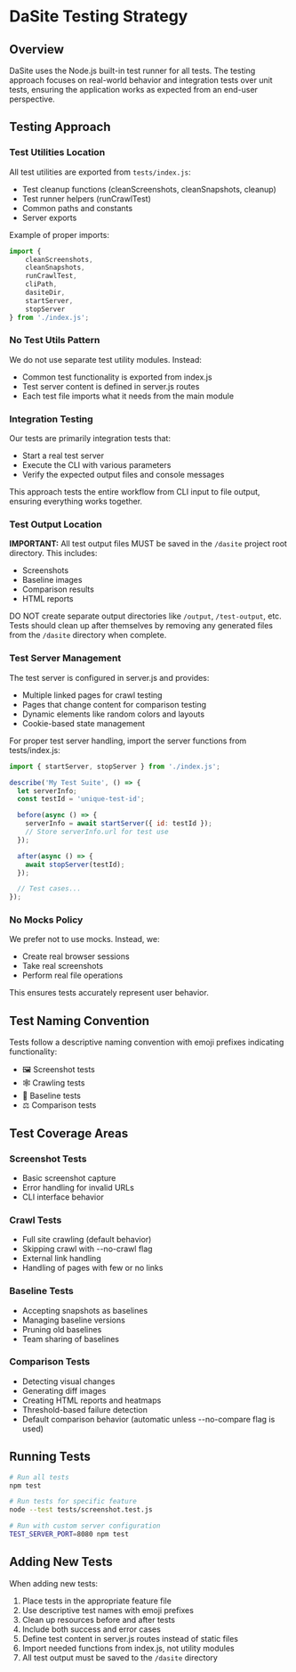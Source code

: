 # DaSite Testing Strategy

## Overview

DaSite uses the Node.js built-in test runner for all tests. The testing approach focuses on real-world behavior and integration tests over unit tests, ensuring the application works as expected from an end-user perspective.

## Testing Approach

### Test Utilities Location

All test utilities are exported from `tests/index.js`:

- Test cleanup functions (cleanScreenshots, cleanSnapshots, cleanup)
- Test runner helpers (runCrawlTest)
- Common paths and constants
- Server exports

Example of proper imports:

```javascript
import {
    cleanScreenshots,
    cleanSnapshots,
    runCrawlTest,
    cliPath,
    dasiteDir,
    startServer,
    stopServer
} from './index.js';
```

### No Test Utils Pattern

We do not use separate test utility modules. Instead:

- Common test functionality is exported from index.js
- Test server content is defined in server.js routes
- Each test file imports what it needs from the main module

### Integration Testing

Our tests are primarily integration tests that:

- Start a real test server
- Execute the CLI with various parameters
- Verify the expected output files and console messages

This approach tests the entire workflow from CLI input to file output, ensuring everything works together.

### Test Output Location

**IMPORTANT:** All test output files MUST be saved in the `/dasite` project root directory. This includes:

- Screenshots
- Baseline images
- Comparison results
- HTML reports

DO NOT create separate output directories like `/output`, `/test-output`, etc. Tests should clean up after themselves by removing any generated files from the `/dasite` directory when complete.

### Test Server Management

The test server is configured in server.js and provides:

- Multiple linked pages for crawl testing
- Pages that change content for comparison testing
- Dynamic elements like random colors and layouts
- Cookie-based state management

For proper test server handling, import the server functions from tests/index.js:

```javascript
import { startServer, stopServer } from './index.js';

describe('My Test Suite', () => {
  let serverInfo;
  const testId = 'unique-test-id';

  before(async () => {
    serverInfo = await startServer({ id: testId });
    // Store serverInfo.url for test use
  });

  after(async () => {
    await stopServer(testId);
  });

  // Test cases...
});
```

### No Mocks Policy

We prefer not to use mocks. Instead, we:

- Create real browser sessions
- Take real screenshots
- Perform real file operations

This ensures tests accurately represent user behavior.

## Test Naming Convention

Tests follow a descriptive naming convention with emoji prefixes indicating functionality:

- 🖼️ Screenshot tests
- 🕸️ Crawling tests
- 📸 Baseline tests
- ⚖️ Comparison tests

## Test Coverage Areas

### Screenshot Tests

- Basic screenshot capture
- Error handling for invalid URLs
- CLI interface behavior

### Crawl Tests

- Full site crawling (default behavior)
- Skipping crawl with --no-crawl flag
- External link handling
- Handling of pages with few or no links

### Baseline Tests

- Accepting snapshots as baselines
- Managing baseline versions
- Pruning old baselines
- Team sharing of baselines

### Comparison Tests

- Detecting visual changes
- Generating diff images
- Creating HTML reports and heatmaps
- Threshold-based failure detection
- Default comparison behavior (automatic unless --no-compare flag is used)

## Running Tests

```bash
# Run all tests
npm test

# Run tests for specific feature
node --test tests/screenshot.test.js

# Run with custom server configuration
TEST_SERVER_PORT=8080 npm test
```

## Adding New Tests

When adding new tests:

1. Place tests in the appropriate feature file
2. Use descriptive test names with emoji prefixes
3. Clean up resources before and after tests
4. Include both success and error cases
5. Define test content in server.js routes instead of static files
6. Import needed functions from index.js, not utility modules
7. All test output must be saved to the `/dasite` directory
